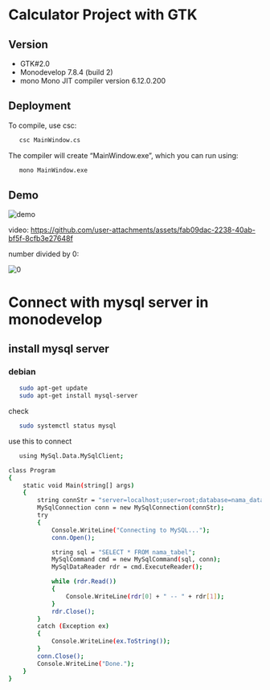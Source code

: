 
# Calculator Project with GTK



## Version

- GTK#2.0
- Monodevelop 7.8.4 (build 2)
- mono Mono JIT compiler version 6.12.0.200




## Deployment

To compile, use csc:
```bash
   csc MainWindow.cs
```
The compiler will create “MainWindow.exe”, which you can run using:
```bash
   mono MainWindow.exe
```


## Demo

![demo](https://github.com/user-attachments/assets/5843e105-0180-4dd7-b44e-3517c8c758d4)


video: 
https://github.com/user-attachments/assets/fab09dac-2238-40ab-bf5f-8cfb3e27648f


number divided by 0:

![0](https://github.com/user-attachments/assets/7a330cde-ffaf-43ad-a270-f572f9190650)


# Connect with mysql server in monodevelop
## install mysql server
### debian
```bash
   sudo apt-get update
   sudo apt-get install mysql-server
```
check
```bash
   sudo systemctl status mysql
```

use this to connect
```bash
   using MySql.Data.MySqlClient;

class Program
{
    static void Main(string[] args)
    {
        string connStr = "server=localhost;user=root;database=nama_database;port=3306;password=kata_sandi";
        MySqlConnection conn = new MySqlConnection(connStr);
        try
        {
            Console.WriteLine("Connecting to MySQL...");
            conn.Open();

            string sql = "SELECT * FROM nama_tabel";
            MySqlCommand cmd = new MySqlCommand(sql, conn);
            MySqlDataReader rdr = cmd.ExecuteReader();

            while (rdr.Read())
            {
                Console.WriteLine(rdr[0] + " -- " + rdr[1]);
            }
            rdr.Close();
        }
        catch (Exception ex)
        {
            Console.WriteLine(ex.ToString());
        }
        conn.Close();
        Console.WriteLine("Done.");
    }
}

```
